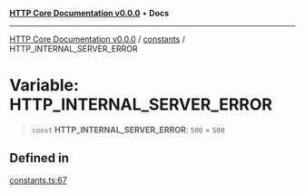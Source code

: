 [**HTTP Core Documentation v0.0.0**](../../README.md) • **Docs**

***

[HTTP Core Documentation v0.0.0](../../modules.md) / [constants](../README.md) / HTTP\_INTERNAL\_SERVER\_ERROR

# Variable: HTTP\_INTERNAL\_SERVER\_ERROR

> `const` **HTTP\_INTERNAL\_SERVER\_ERROR**: `500` = `500`

## Defined in

[constants.ts:67](https://github.com/stonemjs/http-core/blob/3497087dac965583296f5092cd519a9aa0728373/src/constants.ts#L67)
